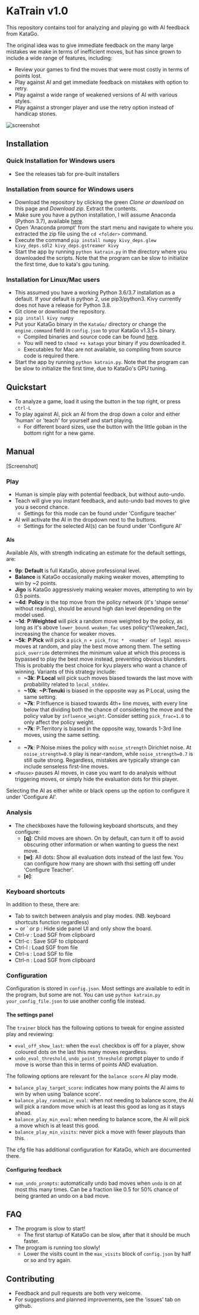 # KaTrain v1.0

This repository contains  tool for analyzing and playing go with AI feedback from KataGo.

The original idea was to give immediate feedback on the many large mistakes we make in terms of inefficient moves,
but has since grown to include a wide range of features, including:

* Review your games to find the moves that were most costly in terms of points lost.
* Play against AI and get immediate feedback on mistakes with option to retry.
* Play against a wide range of weakened versions of AI with various styles.
* Play against a stronger player and use the retry option instead of handicap stones.

![screenshot](https://imgur.com/t3Im6Xu.png)

## Installation

### Quick Installation for Windows users
* See the releases tab for pre-built installers

### Installation from source for Windows users
* Download the repository by clicking the green *Clone or download* on this page and *Download zip*. Extract the contents.
* Make sure you have a python installation, I will assume Anaconda (Python 3.7), available [here](https://www.anaconda.com/distribution/#download-section). 
* Open 'Anaconda prompt' from the start menu and navigate to where you extracted the zip file using the `cd <folder>` command.
* Execute the command `pip install numpy kivy_deps.glew kivy_deps.sdl2 kivy_deps.gstreamer kivy`
* Start the app by running `python katrain.py` in the directory where you downloaded the scripts. Note that the program can be slow to initialize the first time, due to kata's gpu tuning.

### Installation for Linux/Mac users

* This assumed you have a working Python 3.6/3.7 installation as a default. If your default is python 2, use pip3/python3. Kivy currently does not have a release for Python 3.8.
* Git clone or download the repository.
* `pip install kivy numpy`
* Put your KataGo binary in the `KataGo/` directory or change the `engine.command` field in `config.json` to your KataGo v1.3.5+ binary.
    *  Compiled binaries and source code can be found [here](https://github.com/lightvector/KataGo/releases).
    * You will need to `chmod +x katago` your binary if you downloaded it.  
    * Executables for Mac are not available, so compiling from source code is required there.
* Start the app by running `python katrain.py`.  Note that the program can be slow to initialize the first time, due to KataGo's GPU tuning.

## Quickstart
* To analyze a game, load it using the button in the top right, or press `ctrl-L`
* To play against AI, pick an AI from the drop down a color and either 'human' or 'teach' for yourself and start playing.
    * For different board sizes, use the button with the little goban in the bottom right for a new game.
            
## Manual

[Screenshot]

### Play

* Human is simple play with potential feedback, but without auto-undo.
* Teach will give you instant feedback, and auto-undo bad moves to give you a second chance. 
    * Settings for this mode can be found under 'Configure teacher'
* AI will activate the AI in the dropdown next to the buttons.
    * Settings for the selected AI(s) can be found under 'Configure AI'
 
#### AIs
Available AIs, with strength indicating an estimate for the default settings, are:

* **9p**: **Default** is full KataGo, above professional level. 
* **Balance** is KataGo occasionally making weaker moves, attempting to win by ~2 points. 
* **Jigo** is KataGo aggressively making weaker moves, attempting to win by 0.5 points.
* **~4d**: **Policy** is the top move from the policy network (it's 'shape sense' without reading), should be around high dan level depending on the model used.
* **~1d**: **P:Weighted** will pick a random move weighted by the policy, as long as it's above `lower_bound`. `weaken_fac` uses policy^(1/weaken_fac), increasing the chance for weaker moves.
* **~5k**: **P:Pick** will pick a `pick_n + pick_frac *  <number of legal moves>` moves at random, and play the best move among them.
   The setting `pick_override` determines the minimum value at which this process is bypassed to play the best move instead, preventing obvious blunders.
   This is probably the best choice for kyu players who want a chance of winning. Variants of this strategy include:
    * **~3k**: **P:Local** will pick such moves biased towards the last move with probability related to `local_stddev`.
    * **~10k**: **~P:Tenuki** is biased in the opposite way as P:Local, using the same setting.
    * **~7k**: P:Influence is biased towards 4th+ line moves, with every line below that dividing both the chance of considering the move and the policy value by `influence_weight`. Consider setting `pick_frac=1.0` to only affect the policy weight. 
    * **~7k**: P:Territory is biased in the opposite way, towards 1-3rd line moves, using the same setting. 
* * **~7k**: P:Noise mixes the policy with `noise_strength` Dirichlet noise. At `noise_strength=0.9` play is near-random, while `noise_strength=0.7` is still quite strong. Regardless, mistakes are typically strange can include senseless first-line moves. 
* `<Pause>` pauses AI moves, in case you want to do analysis without triggering moves, or simply hide the evaluation dots for this player.

Selecting the AI as either white or black opens up the option to configure it under 'Configure AI'.

### Analysis

* The checkboxes have the following keyboard shortscuts, and they configure:
    * **[q]**: Child moves are shown. On by default, can turn it off to avoid obscuring other information or when wanting to guess the next move.
    * **[w]**: All dots: Show all evaluation dots instead of the last few. You can configure how many are shown with thsi setting off under 'Configure Teacher'.
    * **[e]**:
    


### Keyboard shortcuts


In addition to these, there are:

* Tab to switch between analysis and play modes. (NB. keyboard shortcuts function regardless)
* ~ or ` or p : Hide side panel UI and only show the board.
* Ctrl-v : Load SGF from clipboard
* Ctrl-c : Save SGF to clipboard
* Ctrl-l : Load SGF from file
* Ctrl-s : Load SGF to file
* Ctrl-n : Load SGF from clipboard


### Configuration

Configuration is stored in `config.json`. Most settings are available to edit in the program, but some are not.
You can use `python katrain.py your_config_file.json` to use another config file instead.

#### The settings panel



The `trainer` block has the following options to tweak for engine assisted play and reviewing:

* `eval_off_show_last`: when the `eval` checkbox is off for a player, show coloured dots on the last this many moves regardless. 
* `undo_eval_threshold`, `undo_point_threshold`: prompt player to undo if move is worse than this in terms of points AND evaluation.

The following options are relevant for the `balance score` AI play mode. 

* `balance_play_target_score`: indicates how many points the AI aims to win by when using 'balance score'.
* `balance_play_randomize_eval`: when not needing to balance score, the AI will pick a random move which is at least this good as long as it stays ahead.
* `balance_play_min_eval`: when needing to balance score, the AI will pick a move which is at least this good.
* `balance_play_min_visits`: never pick a move with fewer playouts than this.

The cfg file has additional configuration for KataGo, which are documented there. 

#### Configuring feedback

* `num_undo_prompts`: automatically undo bad moves when `undo` is on at most this many times. Can be a fraction like 0.5 for 50% chance of being granted an undo on a bad move. 

## FAQ

* The program is slow to start!
  * The first startup of KataGo can be slow, after that it should be much faster.
* The program is running too slowly!
  *  Lower the visits count in the `max_visits` block of `config.json` by half or so and try again.
 

## Contributing

* Feedback and pull requests are both very welcome.
* For suggestions and planned improvements, see the 'issues' tab on github.
